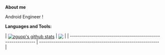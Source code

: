 

**About me**


Android Engineer !


**Languages and Tools:**    

| <a href="https://github.com/zguop"><img align="center" src="https://github-readme-stats.vercel.app/api?username=zguop&show_icons=true&include_all_commits=true&theme=buefy&hide_border=true&
title_color=8E354A&text_color=616138&icon_color=616138" alt="zguop's github stats" /></a> | <a href="https://github.com/anuraghazra/github-readme-stats"><img align="center" src="https://github-readme-stats.vercel.app/api/top-langs/?username=zguop&layout=compact&theme=buefy&hide_border=true&title_color=8E354A&text_color=616138&icon_color=8E354A" /></a> |
| ------------------------------------------------------------ | ------------------------------------------------------------ |
